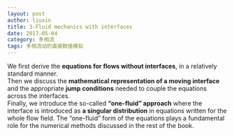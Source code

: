 ```yaml
---
layout: post
author: liuxin
title: 3-Fluid mechanics with interfaces  
date: 2017-05-04
category: 多相流
tags: 多相流动的直接数值模拟
---
```

We first derive the **equations for flows without interfaces**, in a relatively standard manner.  
Then we discuss the **mathematical representation of a moving interface** and the appropriate **jump conditions** needed to couple the equations across the interfaces.  
Finally, we introduce the so-called **“one-fluid” approach** where the interface is introduced as **a singular distribution** in equations written for the whole flow field. The “one-fluid” form of the equations plays a fundamental role for the numerical methods discussed in the rest of the book. 
